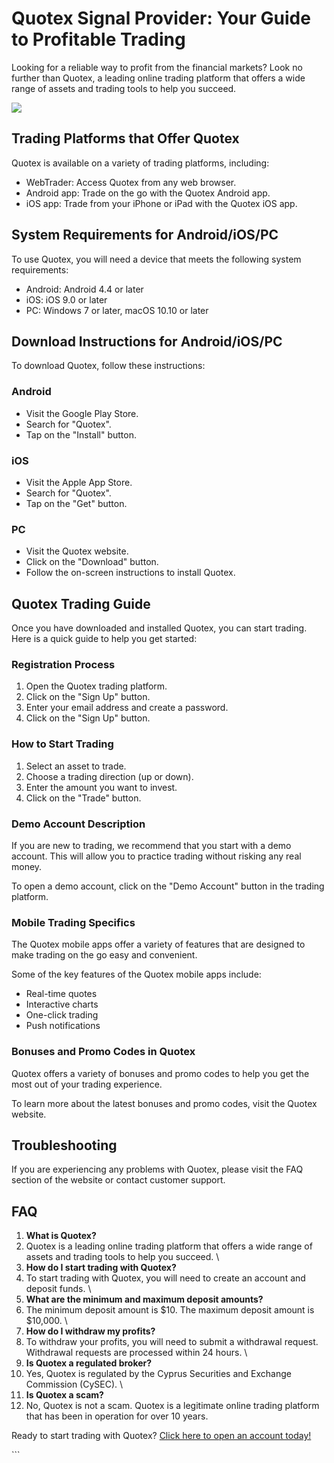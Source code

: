 # Quotex Signal Provider: Your Guide to Profitable Trading

Looking for a reliable way to profit from the financial markets? Look no
further than Quotex, a leading online trading platform that offers a
wide range of assets and trading tools to help you succeed.

[![](https://static.quotex.io/files/4_en/300_250.jpg)](https://traff.sbs/brokerqxlid)

## Trading Platforms that Offer Quotex

Quotex is available on a variety of trading platforms, including:

-   WebTrader: Access Quotex from any web browser.
-   Android app: Trade on the go with the Quotex Android app.
-   iOS app: Trade from your iPhone or iPad with the Quotex iOS app.

## System Requirements for Android/iOS/PC

To use Quotex, you will need a device that meets the following system
requirements:

-   Android: Android 4.4 or later
-   iOS: iOS 9.0 or later
-   PC: Windows 7 or later, macOS 10.10 or later

## Download Instructions for Android/iOS/PC

To download Quotex, follow these instructions:

### Android

-   Visit the Google Play Store.
-   Search for "Quotex".
-   Tap on the "Install" button.

### iOS

-   Visit the Apple App Store.
-   Search for "Quotex".
-   Tap on the "Get" button.

### PC

-   Visit the Quotex website.
-   Click on the "Download" button.
-   Follow the on-screen instructions to install Quotex.

## Quotex Trading Guide

Once you have downloaded and installed Quotex, you can start trading.
Here is a quick guide to help you get started:

### Registration Process

1.  Open the Quotex trading platform.
2.  Click on the "Sign Up" button.
3.  Enter your email address and create a password.
4.  Click on the "Sign Up" button.

### How to Start Trading

1.  Select an asset to trade.
2.  Choose a trading direction (up or down).
3.  Enter the amount you want to invest.
4.  Click on the "Trade" button.

### Demo Account Description

If you are new to trading, we recommend that you start with a demo
account. This will allow you to practice trading without risking any
real money.

To open a demo account, click on the "Demo Account" button in the
trading platform.

### Mobile Trading Specifics

The Quotex mobile apps offer a variety of features that are designed to
make trading on the go easy and convenient.

Some of the key features of the Quotex mobile apps include:

-   Real-time quotes
-   Interactive charts
-   One-click trading
-   Push notifications

### Bonuses and Promo Codes in Quotex

Quotex offers a variety of bonuses and promo codes to help you get the
most out of your trading experience.

To learn more about the latest bonuses and promo codes, visit the Quotex
website.

## Troubleshooting

If you are experiencing any problems with Quotex, please visit the FAQ
section of the website or contact customer support.

## FAQ

1.  **What is Quotex?**
2.  Quotex is a leading online trading platform that offers a wide range
    of assets and trading tools to help you succeed.
    \
3.  **How do I start trading with Quotex?**
4.  To start trading with Quotex, you will need to create an account and
    deposit funds.
    \
5.  **What are the minimum and maximum deposit amounts?**
6.  The minimum deposit amount is \$10. The maximum deposit amount is
    \$10,000.
    \
7.  **How do I withdraw my profits?**
8.  To withdraw your profits, you will need to submit a withdrawal
    request. Withdrawal requests are processed within 24 hours.
    \
9.  **Is Quotex a regulated broker?**
10. Yes, Quotex is regulated by the Cyprus Securities and Exchange
    Commission (CySEC).
    \
11. **Is Quotex a scam?**
12. No, Quotex is not a scam. Quotex is a legitimate online trading
    platform that has been in operation for over 10 years.

Ready to start trading with Quotex? [Click here to open an account
today!](\%22https://traff.sbs/brokerqxlid\%22)

\`\`\`

